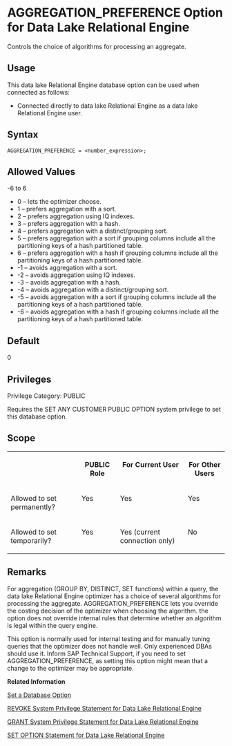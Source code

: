 <!-- loioa62bf97e84f21015843682381c2172d5 -->

# AGGREGATION\_PREFERENCE Option for Data Lake Relational Engine

Controls the choice of algorithms for processing an aggregate.



<a name="loioa62bf97e84f21015843682381c2172d5__section_d3p_24q_znb"/>

## Usage

This data lake Relational Engine database option can be used when connected as follows:

-   Connected directly to data lake Relational Engine as a data lake Relational Engine user.



<a name="loioa62bf97e84f21015843682381c2172d5__section_u1n_l5b_qkb"/>

## Syntax

```
AGGREGATION_PREFERENCE = <number_expression>;
```



<a name="loioa62bf97e84f21015843682381c2172d5__iq_refso_323"/>

## Allowed Values

\-6 to 6

-   0 – lets the optimizer choose.
-   1 – prefers aggregation with a sort.
-   2 – prefers aggregation using IQ indexes.
-   3 – prefers aggregation with a hash.
-   4 – prefers aggregation with a distinct/grouping sort.
-   5 – prefers aggregation with a sort if grouping columns include all the partitioning keys of a hash partitioned table.
-   6 – prefers aggregation with a hash if grouping columns include all the partitioning keys of a hash partitioned table.
-   \-1 – avoids aggregation with a sort.
-   \-2 – avoids aggregation using IQ indexes.
-   \-3 – avoids aggregation with a hash.
-   \-4 – avoids aggregation with a distinct/grouping sort.
-   \-5 – avoids aggregation with a sort if grouping columns include all the partitioning keys of a hash partitioned table.
-   \-6 – avoids aggregation with a hash if grouping columns include all the partitioning keys of a hash partitioned table.



<a name="loioa62bf97e84f21015843682381c2172d5__iq_refso_324"/>

## Default

0



<a name="loioa62bf97e84f21015843682381c2172d5__section_k3c_gxb_3qb"/>

## Privileges

Privilege Category: PUBLIC

Requires the SET ANY CUSTOMER PUBLIC OPTION system privilege to set this database option.



<a name="loioa62bf97e84f21015843682381c2172d5__iq_refso_325"/>

## Scope


<table>
<tr>
<th valign="top">

 

</th>
<th valign="top">

PUBLIC Role

</th>
<th valign="top">

For Current User

</th>
<th valign="top">

For Other Users

</th>
</tr>
<tr>
<td valign="top">

Allowed to set permanently?

</td>
<td valign="top">

Yes

</td>
<td valign="top">

Yes

</td>
<td valign="top">

Yes

</td>
</tr>
<tr>
<td valign="top">

Allowed to set temporarily?

</td>
<td valign="top">

Yes

</td>
<td valign="top">

Yes \(current connection only\)

</td>
<td valign="top">

No

</td>
</tr>
</table>



<a name="loioa62bf97e84f21015843682381c2172d5__iq_refso_326"/>

## Remarks

For aggregation \(GROUP BY, DISTINCT, SET functions\) within a query, the data lake Relational Engine optimizer has a choice of several algorithms for processing the aggregate. AGGREGATION\_PREFERENCE lets you override the costing decision of the optimizer when choosing the algorithm. the option does not override internal rules that determine whether an algorithm is legal within the query engine.

This option is normally used for internal testing and for manually tuning queries that the optimizer does not handle well. Only experienced DBAs should use it. Inform SAP Technical Support, if you need to set AGGREGATION\_PREFERENCE, as setting this option might mean that a change to the optimizer may be appropriate.

**Related Information**  


[Set a Database Option](set-a-database-option-0dcb893.md "You set options with the SET OPTION statement.")

[REVOKE System Privilege Statement for Data Lake Relational Engine](../080-sql-statements/revoke-system-privilege-statement-for-data-lake-relational-engine-a3eadda.md "Removes specific system privileges from specific users and the right to administer the privilege.")

[GRANT System Privilege Statement for Data Lake Relational Engine](../080-sql-statements/grant-system-privilege-statement-for-data-lake-relational-engine-a3dfcb0.md "Grants specific system privileges to users or roles, with or without administrative rights.")

[SET OPTION Statement for Data Lake Relational Engine](../080-sql-statements/set-option-statement-for-data-lake-relational-engine-a625da7.md "Changes options that affect the behavior of the database and its compatibility with Transact-SQL. Setting the value of an option can change the behavior for all users or an individual user, in either a temporary or permanent scope.")

